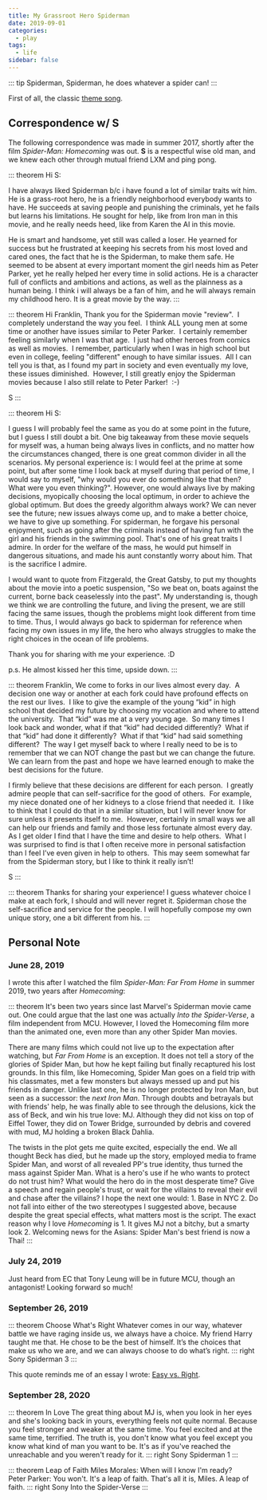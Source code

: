 ```yaml
---
title: My Grassroot Hero Spiderman
date: 2019-09-01
categories:
  - play
tags:
  - life
sidebar: false
---
```


::: tip
Spiderman, Spiderman, he does whatever a spider can!
:::

<!-- more -->

First of all, the classic [theme song](https://youtu.be/ua3baljt7bg).

## Correspondence w/ S

The following correspondence was made in summer 2017, shortly after the film _Spider-Man: Homecoming_ was out. **S** is a respectful wise old man, and we knew each other through mutual friend LXM and ping pong.

::: theorem
Hi S:

I have always liked Spiderman b/c i have found a lot of similar traits wit him. He is a grass-root hero, he is a friendly neighborhood everybody wants to have. He succeeds at saving people and punishing the criminals, yet he fails but learns his limitations. He sought for help, like from Iron man in this movie, and he really needs heed, like from Karen the AI in this movie.

He is smart and handsome, yet still was called a loser. He yearned for success but he frustrated at keeping his secrets from his most loved and cared ones, the fact that he is the Spiderman, to make them safe. He seemed to be absent at every important moment the girl needs him as Peter Parker, yet he really helped her every time in solid actions. He is a character full of conflicts and ambitions and actions, as well as the plainness as a human being. I think i will always be a fan of him, and he will always remain my childhood hero. It is a great movie by the way.
:::

::: theorem
Hi Franklin,
Thank you for the Spiderman movie "review".  I completely understand the way you feel.  I think ALL young men at some time or another have issues similar to Peter Parker.  I certainly remember feeling similarly when I was that age.  I just had other heroes from comics as well as movies.  I remember, particularly when I was in high school but even in college, feeling "different" enough to have similar issues.  All I can tell you is that, as I found my part in society and even eventually my love, these issues diminished.  However, I still greatly enjoy the Spiderman movies because I
also still relate to Peter Parker!  :-)

S
:::

::: theorem
Hi S:

I guess I will probably feel the same as you do at some point in the future, but I guess I still doubt a bit. One big takeaway from these movie sequels for myself was, a human being always lives in conflicts, and no matter how the circumstances changed, there is one great common divider in all the scenarios. My personal experience is: I would feel at the prime at some point, but after some time I look back at myself during that period of time, I would say to myself, "why would you ever do something like that then? What were you even thinking?". However, one would always live by making decisions, myopically choosing the local optimum, in order to achieve the global optimum. But does the greedy algorithm always work? We can never see the future; new issues always come up, and to make a better choice, we have to give up something. For spiderman, he forgave his personal enjoyment, such as going after the criminals instead of having fun with the girl and his friends in the swimming pool. That's one of his great traits I admire. In order for the welfare of the mass, he would put himself in dangerous situations, and made his aunt constantly worry about him. That is the sacrifice I admire.

I would want to quote from Fitzgerald, the Great Gatsby, to put my thoughts about the movie into a poetic suspension, "So we beat on, boats against the current, borne back ceaselessly into the past". My understanding is, though we think we are controlling the future, and living the present, we are still facing the same issues, though the problems might look different from time to time. Thus, I would always go back to spiderman for reference when facing my own issues in my life, the hero who always struggles to make the right choices in the ocean of life problems.

Thank you for sharing with me your experience. :D

p.s. He almost kissed her this time, upside down.
:::

::: theorem
Franklin,
We come to forks in our lives almost every day.  A decision one way or another at each fork could have profound effects on the rest our lives.  I like to give the example of the young “kid” in high school that decided my future by choosing my vocation and where to attend the university.  That “kid” was me at a very young age.  So many times I look back and wonder, what if that “kid” had decided differently?  What if that “kid” had done it differently?  What if that “kid” had said something different?  The way I get myself back to where I really need to be is to remember that we can NOT change the past but we can change the future.  We can learn from the past and hope we have learned enough to make the best decisions for the future.

I firmly believe that these decisions are different for each person.  I greatly admire people that can self-sacrifice for the good of others.  For example, my niece donated one of her kidneys to a close friend that needed it.  I like to think that I could do that in a similar situation, but I will never know for sure unless it presents itself to me.  However, certainly in small ways we all can help our friends and family and those less fortunate almost every day.  As I get older I find that I have the time and desire to help others.  What I was surprised to find is that I often receive more in personal satisfaction than I feel I’ve even given in help to others.  This may seem somewhat far from the Spiderman story, but I like to think it really isn’t!

S
:::

::: theorem
Thanks for sharing your experience! I guess whatever choice I make at each fork, I should and will never regret it. Spiderman chose the self-sacrifice and service for the people. I will hopefully compose my own unique story, one a bit different from his.
:::

## Personal Note

### June 28, 2019

I wrote this after I watched the film _Spider-Man: Far From Home_ in summer 2019, two years after _Homecoming_:

::: theorem
It's been two years since last Marvel's Spiderman movie came out. One could argue that the last one was actually _Into the Spider-Verse_, a film independent from MCU. However, I loved the Homecoming film more than the animated one, even more than any other Spider Man movies.

There are many films which could not live up to the expectation after watching, but _Far From Home_ is an exception. It does not tell a story of the glories of Spider Man, but how he kept failing but finally recaptured his lost grounds. In this film, like Homecoming, Spider Man goes on a field trip with his classmates, met a few monsters but always messed up and put his friends in danger. Unlike last one, he is no longer protected by Iron Man, but seen as a successor: the _next Iron Man_. Through doubts and betrayals but with friends' help, he was finally able to see through the delusions, kick the ass of Beck, and win his true love: MJ. Although they did not kiss on top of Eiffel Tower, they did on Tower Bridge, surrounded by debris and covered with mud, MJ holding a broken Black Dahlia.

The twists in the plot gets me quite excited, especially the end. We all thought Beck has died, but he made up the story, employed media to frame Spider Man, and worst of all revealed PP's true identity, thus turned the mass against Spider Man. What is a hero's use if he who wants to protect do not trust him? What would the hero do in the most desperate time? Give a speech and regain people's trust, or wait for the villains to reveal their evil and chase after the villains? I hope the next one would: 1. Base in NYC 2. Do not fall into either of the two stereotypes I suggested above, because despite the great special effects, what matters most is the script. The exact reason why I love _Homecoming_ is 1. It gives MJ not a bitchy, but a smarty look 2. Welcoming news for the Asians: Spider Man's best friend is now a Thai!
:::

### July 24, 2019

Just heard from EC that Tony Leung will be in future MCU, though an antagonist! Looking forward so much!

### September 26, 2019

::: theorem Choose What's Right
Whatever comes in our way, whatever battle we have raging inside us, we always have a choice. My friend Harry taught me that. He chose to be the best of himself. It’s the choices that make us who we are, and we can always choose to do what’s right.
::: right
Sony Spiderman 3
:::

This quote reminds me of an essay I wrote: [Easy vs. Right](easy_vs_right).

### September 28, 2020

::: theorem In Love
The great thing about MJ is, when you look in her eyes and she's looking back in yours, everything feels not quite normal. Because you feel stronger and weaker at the same time. You feel excited and at the same time, terrified. The truth is, you don't know what you feel except you know what kind of man you want to be. It's as if you've reached the unreachable and you weren't ready for it.
::: right
Sony Spiderman 1
:::

::: theorem Leap of Faith
Miles Morales: When will I know I'm ready?  
Peter Parker: You won't. It's a leap of faith. That's all it is, Miles. A leap of faith.
::: right
Sony Into the Spider-Verse
:::

